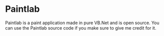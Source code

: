 # Paintlab

Paintlab is a paint application made in pure VB.Net and is open source.
You can use the Paintlab source code if you make sure to give me credit for it.
